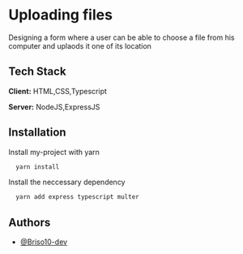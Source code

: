 
# Uploading files

Designing a form where a user can be able to choose a file from his computer and uplaods it one of its location 


## Tech Stack

**Client:** HTML,CSS,Typescript

**Server:** NodeJS,ExpressJS


## Installation

Install my-project with yarn

```bash
  yarn install
```
Install the neccessary dependency

```bash
  yarn add express typescript multer
```    
## Authors

- [@Briso10-dev](https://github.com/Briso10-dev)

